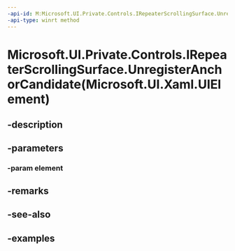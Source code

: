```yaml
---
-api-id: M:Microsoft.UI.Private.Controls.IRepeaterScrollingSurface.UnregisterAnchorCandidate(Microsoft.UI.Xaml.UIElement)
-api-type: winrt method
---
```


# Microsoft.UI.Private.Controls.IRepeaterScrollingSurface.UnregisterAnchorCandidate(Microsoft.UI.Xaml.UIElement)

<!--
public void UnregisterAnchorCandidate (Microsoft.UI.Xaml.UIElement element);
-->


## -description

## -parameters

### -param element

## -remarks

## -see-also

## -examples


